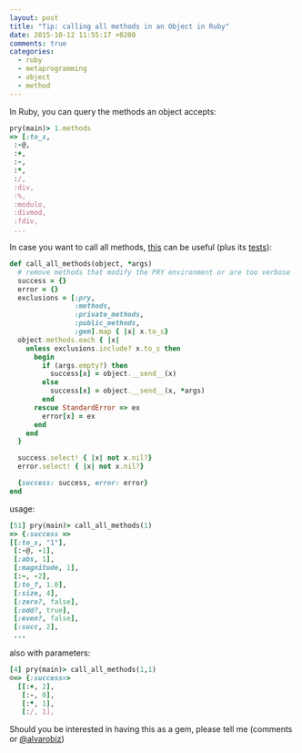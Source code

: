 ```yaml
---
layout: post
title: "Tip: calling all methods in an Object in Ruby"
date: 2015-10-12 11:55:17 +0200
comments: true
categories: 
  - ruby
  - metaprogramming
  - object
  - method
---
```


In Ruby, you can query the methods an object accepts:

```ruby
pry(main)> 1.methods 
=> [:to_s,               
 :-@,                    
 :+,                     
 :-,                     
 :*,                     
 :/,                     
 :div,                   
 :%,                     
 :modulo,                
 :divmod,                
 :fdiv,                  
 ...
```

In case you want to call all methods, [this][call-all-methods] can be useful (plus its [tests][call-all-methods-test]):

```ruby
def call_all_methods(object, *args)
  # remove methods that modify the PRY environment or are too verbose
  success = {}
  error = {}
  exclusions = [:pry,
                :methods,
                :private_methods,
                :public_methods,
                :gem].map { |x| x.to_s}
  object.methods.each { |x|
    unless exclusions.include? x.to_s then
      begin
        if (args.empty?) then
          success[x] = object.__send__(x)
        else
          success[x] = object.__send__(x, *args)
        end
      rescue StandardError => ex
        error[x] = ex
      end
    end
  }

  success.select! { |x| not x.nil?}
  error.select! { |x| not x.nil?}

  {success: success, error: error}
end
```

usage:

```ruby
[51] pry(main)> call_all_methods(1)
=> {:success => 
[[:to_s, "1"],
 [:-@, -1],
 [:abs, 1],
 [:magnitude, 1],
 [:~, -2],
 [:to_f, 1.0],
 [:size, 4],
 [:zero?, false],
 [:odd?, true],
 [:even?, false],
 [:succ, 2],
 ...
```

also with parameters:

```ruby
[4] pry(main)> call_all_methods(1,1)
☺=> {:success=>
  [[:+, 2],
   [:-, 0],
   [:*, 1],
   [:/, 1],
```

Should you be interested in having this as a gem, please tell me (comments or [@alvarobiz](https://twitter.com/@alvarobiz))

[call-all-methods]: https://github.com/alvarogarcia7/ruby-simple-sessions/blob/master/call_all_methods/call_all_methods.rb
[call-all-methods-test]: https://github.com/alvarogarcia7/ruby-simple-sessions/blob/master/call_all_methods/call_all_methods_spec.rb